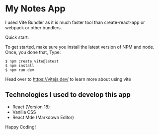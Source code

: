 # My Notes App

I used Vite Bundler as it is much faster tool than create-react-app or webpack or other bundlers.

Quick start:

To get started, make sure you install the latest version of NPM and node. Once, you done that, 
Type: 
```
$ npm create vite@latest
$ npm install
$ npm run dev
````

Head over to https://vitejs.dev/ to learn more about using vite
## Technologies I used to develop this app
- React (Version 18)
- Vanilla CSS
- React Mde (Markdown Editor)


Happy Coding!
